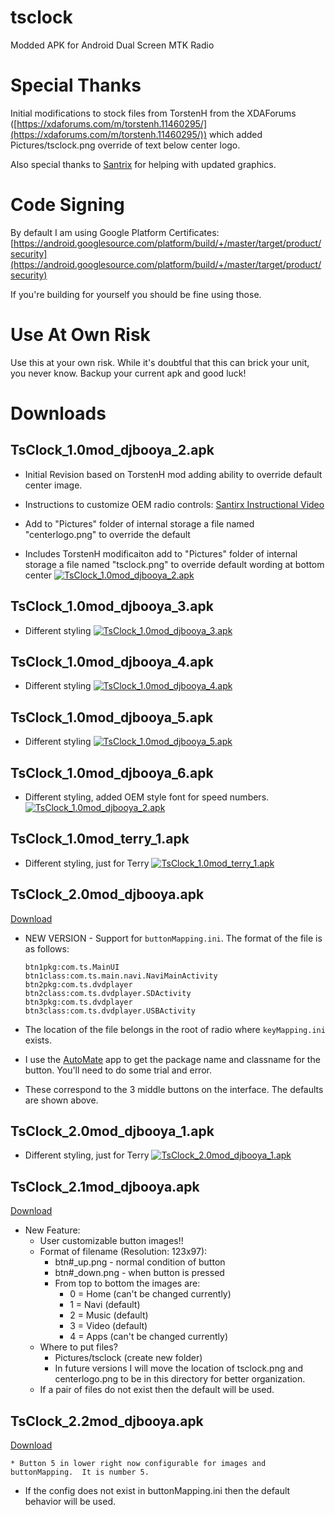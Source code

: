 # tsclock

Modded APK for Android Dual Screen MTK Radio

# Special Thanks

Initial modifications to stock files from TorstenH from the XDAForums ([https://xdaforums.com/m/torstenh.11460295/](https://xdaforums.com/m/torstenh.11460295/)) which added Pictures/tsclock.png override of text below center logo.

Also special thanks to [Santrix](https://www.youtube.com/@porscheDIY) for helping with updated graphics.

# Code Signing

By default I am using Google Platform Certificates: [https://android.googlesource.com/platform/build/+/master/target/product/security](https://android.googlesource.com/platform/build/+/master/target/product/security)

If you're building for yourself you should be fine using those.

# Use At Own Risk

Use this at your own risk. While it's doubtful that this can brick your unit, you never know. Backup your current apk and good luck!

# Downloads

## TsClock\_1.0mod\_djbooya\_2.apk

*   Initial Revision based on TorstenH mod adding ability to override default center image.

*   Instructions to customize OEM radio controls: [Santirx Instructional Video](https://www.youtube.com/watch?v=6IumZV3e1j0)
    
*   Add to "Pictures" folder of internal storage a file named "centerlogo.png" to override the default
    
*   Includes TorstenH modificaiton add to "Pictures" folder of internal storage a file named "tsclock.png" to override default wording at bottom center [![TsClock_1.0mod_djbooya_2.apk](dist/TsClock_1.0mod_djbooya_2.jpg)](dist/TsClock_1.0mod_djbooya_2.apk)
    

## TsClock\_1.0mod\_djbooya\_3.apk

*   Different styling [![TsClock_1.0mod_djbooya_3.apk](dist/TsClock_1.0mod_djbooya_3.jpg)](dist/TsClock_1.0mod_djbooya_3.apk)
    

## TsClock\_1.0mod\_djbooya\_4.apk

*   Different styling [![TsClock_1.0mod_djbooya_4.apk](dist/TsClock_1.0mod_djbooya_4.jpg)](dist/TsClock_1.0mod_djbooya_4.apk)
    

## TsClock\_1.0mod\_djbooya\_5.apk

*   Different styling [![TsClock_1.0mod_djbooya_5.apk](dist/TsClock_1.0mod_djbooya_5.jpg)](dist/TsClock_1.0mod_djbooya_5.apk)
    

## TsClock\_1.0mod\_djbooya\_6.apk

*   Different styling, added OEM style font for speed numbers. [![TsClock_1.0mod_djbooya_2.apk](dist/TsClock_1.0mod_djbooya_6.jpg)](dist/TsClock_1.0mod_djbooya_6.apk)
    

## TsClock\_1.0mod\_terry\_1.apk

*   Different styling, just for Terry [![TsClock_1.0mod_terry_1.apk](dist/TsClock_1.0mod_terry_1.jpg)](dist/TsClock_1.0mod_terry_1.apk)
    

## TsClock\_2.0mod\_djbooya.apk

[Download](dist/TsClock_2.0mod_djbooya.apk)

*   NEW VERSION - Support for `buttonMapping.ini`. The format of the file is as follows:  

		btn1pkg:com.ts.MainUI  
		btn1class:com.ts.main.navi.NaviMainActivity  
		btn2pkg:com.ts.dvdplayer  
		btn2class:com.ts.dvdplayer.SDActivity  
		btn3pkg:com.ts.dvdplayer  
		btn3class:com.ts.dvdplayer.USBActivity  
    
* The location of the file belongs in the root of radio where `keyMapping.ini` exists.   
* I use the [AutoMate](https://llamalab.com/automate/) app to get the package name and classname for the button. You'll need to do some trial and error.
    
*   These correspond to the 3 middle buttons on the interface. The defaults are shown above.

## TsClock\_2.0mod\_djbooya_1.apk

*   Different styling, just for Terry [![TsClock_2.0mod_djbooya_1.apk](dist/TsClock_2.0mod_djbooya_1.jpg)](dist/TsClock_2.0mod_djbooya_1.apk)

## TsClock\_2.1mod\_djbooya.apk

[Download](dist/TsClock_2.1mod_djbooya.apk)

*   New Feature:
	* User customizable button images!!
	* Format of filename (Resolution: 123x97): 
		* btn#_up.png - normal condition of button
		* btn#_down.png - when button is pressed
		* From top to bottom the images are:
			* 0 = Home (can't be changed currently)
			* 1 = Navi (default)
			* 2 = Music (default)
			* 3 = Video (default)
			* 4 = Apps (can't be changed currently)
	* Where to put files?
		* Pictures/tsclock (create new folder)
		* In future versions I will move the location of tsclock.png and centerlogo.png to be in this directory for better organization.
	* If a pair of files do not exist then the default will be used.

## TsClock\_2.2mod\_djbooya.apk

[Download](dist/TsClock_2.2mod_djbooya.apk)

	* Button 5 in lower right now configurable for images and buttonMapping.  It is number 5.
  * If the config does not exist in buttonMapping.ini then the default behavior will be used.
